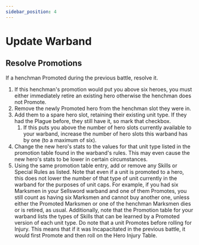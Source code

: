 ```yaml
---
sidebar_position: 4
---
```

# Update Warband

## Resolve Promotions

If a henchman Promoted during the previous battle, resolve it.

1. If this henchman's promotion would put you above six heroes, you must either immediately retire an existing hero otherwise the henchman does not Promote.
2. Remove the newly Promoted hero from the henchman slot they were in.
3. Add them to a spare hero slot, retaining their existing unit type. If they had the Plague before, they still have it, so mark that checkbox.
	1. If this puts you above the number of hero slots currently available to your warband, increase the number of hero slots this warband has by one (to a maximum of six).
4. Change the new hero's stats to the values for that unit type listed in the promotion table found in the warband's rules. This may even cause the new hero's stats to be lower in certain circumstances.
5. Using the same promotion table entry, add or remove any Skills or Special Rules as listed.
Note that even if a unit is promoted to a hero, this does not lower the number of that type of unit currently in the warband for the purposes of unit caps.
For example, if you had six Marksmen in your Sellsword warband and one of them Promotes, you still count as having six Marksmen and cannot buy another one, unless either the Promoted Marksmen or one of the henchman Marksmen dies or is retired, as usual.
Additionally, note that the Promotion table for your warband lists the types of Skills that can be learned by a Promoted version of each unit type.
Do note that a unit Promotes before rolling for Injury. This means that if it was Incapacitated in the previous battle, it would first Promote and then roll on the Hero Injury Table.

